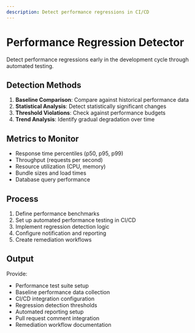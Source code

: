 ```yaml
---
description: Detect performance regressions in CI/CD
---
```


# Performance Regression Detector

Detect performance regressions early in the development cycle through automated testing.

## Detection Methods

1. **Baseline Comparison**: Compare against historical performance data
2. **Statistical Analysis**: Detect statistically significant changes
3. **Threshold Violations**: Check against performance budgets
4. **Trend Analysis**: Identify gradual degradation over time

## Metrics to Monitor

- Response time percentiles (p50, p95, p99)
- Throughput (requests per second)
- Resource utilization (CPU, memory)
- Bundle sizes and load times
- Database query performance

## Process

1. Define performance benchmarks
2. Set up automated performance testing in CI/CD
3. Implement regression detection logic
4. Configure notification and reporting
5. Create remediation workflows

## Output

Provide:
- Performance test suite setup
- Baseline performance data collection
- CI/CD integration configuration
- Regression detection thresholds
- Automated reporting setup
- Pull request comment integration
- Remediation workflow documentation
